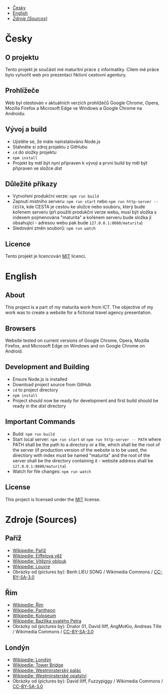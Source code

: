 * [Česky](#Česky)
* [English](#english)
* [*Zdroje (Sources)*](#zdroje-sources)

# Česky

## O projektu

Tento projekt je součástí mé maturitní práce z informatiky.
Cílem mé práce bylo vytvořit web pro prezentaci fiktivní cestovní agentury.

## Prohlížeče

Web byl otestován v aktuálních verzích prohlížečů Google Chrome, Opera, Mozilla
Firefox a Microsoft Edge ve Windows a Google Chrome na Androidu.

## Vývoj a build

* Ujistěte se, že máte nainstalováno Node.js
* Stáhněte si zdroj projektu z GitHubu
* `cd` do složky projektu
* `npm install`
* Projekt by měl být nyní připraven k vývoji a první build by měl být připraven
    ve složce *dist*

## Důležité příkazy
* Vytvoření produkční verze: `npm run build`
* Zapnutí místního serveru: `npm run start` nebo `npm run http-server -- CESTA`,
    kde CESTA je cestou ke složce nebo souboru, který bude kořenem serveru
    (při použití produkční verze webu, musí být složka s indexem pojmenována
    "maturita" a kořenem serveru bude složka jí obsahující - adresou webu pak
    bude `127.0.0.1:8080/maturita`)
* Sledování změn souborů: `npm run watch`

## Licence

Tento projekt je licencován [MIT](LICENSE) licencí.

# English

## About

This project is a part of my maturita work from ICT. The objective of my work
was to create a website for a fictional travel agency presentation.

## Browsers

Website tested on current versions of Google Chrome, Opera, Mozilla Firefox, and
Microsoft Edge on Windows and on Google Chrome on Android.

## Development and Building

* Ensure Node.js is installed
* Download project source from GitHub
* `cd` to project directory
* `npm install`
* Project should now be ready for development and first build should be ready in
    the *dist* directory

## Important Commands
* Build: `npm run build`
* Start local server: `npm run start` or `npm run http-server -- PATH` where
    PATH shall be the path to a directory or a file, which shall be the root of
    the server (if production version of the website is to be used, the
    directiory with index must be named "maturita" and the root of the server
    shall be the directory containing it - website address shall be
    `127.0.0.1:8080/maturita`)
* Watch for file changes: `npm run watch`

## License

This project is licensed under the [MIT](LICENSE) license.

# Zdroje (Sources)

## Paříž

* [Wikipedie: Paříž](https://cs.wikipedia.org/w/index.php?title=Pa%C5%99%C3%AD%C5%BE&oldid=15884563)
* [Wikipedie: Eiffelova věž](https://cs.wikipedia.org/w/index.php?title=Eiffelova_v%C4%9B%C5%BE&oldid=15875442)
* [Wikipedie: Vítězný oblouk](https://cs.wikipedia.org/w/index.php?title=V%C3%ADt%C4%9Bzn%C3%BD_oblouk_(Pa%C5%99%C3%AD%C5%BE)&oldid=15436472)
* [Wikipedie: Louvre](https://cs.wikipedia.org/w/index.php?title=Louvre&oldid=15929689)
* Obrázky od (pictures by): Benh LIEU SONG / Wikimedia Commons / [CC-BY-SA-3.0](https://creativecommons.org/licenses/by-sa/3.0/)

## Řím

* [Wikipedie: Řím](https://cs.wikipedia.org/w/index.php?title=%C5%98%C3%ADm&oldid=15776631)
* [Wikipedie: Pantheon](https://cs.wikipedia.org/w/index.php?title=Pantheon&oldid=15793533)
* [Wikipedie: Koloseum](https://cs.wikipedia.org/w/index.php?title=Koloseum&oldid=15788983)
* [Wikipedie: Bazilika svatého Petra](https://cs.wikipedia.org/w/index.php?title=Bazilika_svat%C3%A9ho_Petra&oldid=15392693)
* Obrázky od (pictures by): Dnalor 01, David Iliff, AngMoKio, Andreas Tille / Wikimedia Commons / [CC-BY-SA-3.0](https://creativecommons.org/licenses/by-sa/3.0/)

## Londýn

* [Wikipedie: Londýn](https://cs.wikipedia.org/w/index.php?title=Lond%C3%BDn&oldid=15881228)
* [Wikipedie: Tower Bridge](https://cs.wikipedia.org/w/index.php?title=Tower_Bridge&oldid=15393642)
* [Wikipedie: Westminsterský palác](https://cs.wikipedia.org/w/index.php?title=Westminstersk%C3%BD_pal%C3%A1c&oldid=15398630)
* [Wikipedie: Westminsterské opatství](https://cs.wikipedia.org/w/index.php?title=Westminstersk%C3%A9_opatstv%C3%AD&oldid=15368631)
* Obrázky od (pictures by): David Iliff, Fuzzypiggy / Wikimedia Commons / [CC-BY-SA-3.0](https://creativecommons.org/licenses/by-sa/3.0/)
